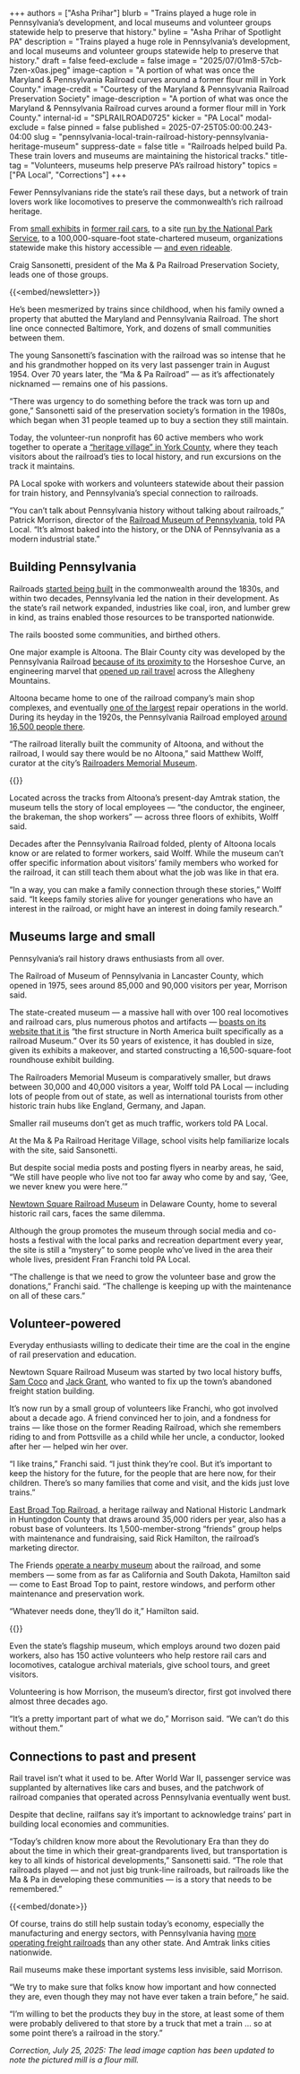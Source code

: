 +++
authors = ["Asha Prihar"]
blurb = "Trains played a huge role in Pennsylvania’s development, and local museums and volunteer groups statewide help to preserve that history."
byline = "Asha Prihar of Spotlight PA"
description = "Trains played a huge role in Pennsylvania’s development, and local museums and volunteer groups statewide help to preserve that history."
draft = false
feed-exclude = false
image = "2025/07/01m8-57cb-7zen-x0as.jpeg"
image-caption = "A portion of what was once the Maryland & Pennsylvania Railroad curves around a former flour mill in York County."
image-credit = "Courtesy of the Maryland & Pennsylvania Railroad Preservation Society"
image-description = "A portion of what was once the Maryland & Pennsylvania Railroad curves around a former flour mill in York County."
internal-id = "SPLRAILROAD0725"
kicker = "PA Local"
modal-exclude = false
pinned = false
published = 2025-07-25T05:00:00.243-04:00
slug = "pennsylvania-local-train-railroad-history-pennsylvania-heritage-museum"
suppress-date = false
title = "Railroads helped build Pa. These train lovers and museums are maintaining the historical tracks."
title-tag = "Volunteers, museums help preserve PA’s railroad history"
topics = ["PA Local", "Corrections"]
+++

Fewer Pennsylvanians ride the state’s rail these days, but a network of train lovers work like locomotives to preserve the commonwealth’s rich railroad heritage.

From <a href="https://www.visitcumberlandvalley.com/listing/the-conrail-museum/3664/">small exhibits</a> in <a href="https://www.youtube.com/watch?v=cTLlbn--cb8">former rail cars</a>, to a site <a href="https://www.nps.gov/stea/index.htm">run by the National Park Service</a>, to a 100,000-square-foot state-chartered museum, organizations statewide make this history accessible — <a href="https://www.trains.com/trn/railroads/tourist/pennsylvania-tourist-railroads-you-must-visit/">and even rideable</a>.

Craig Sansonetti, president of the Ma &amp; Pa Railroad Preservation Society, leads one of those groups.

{{<embed/newsletter>}}

He’s been mesmerized by trains since childhood, when his family owned a property that abutted the Maryland and Pennsylvania Railroad. The short line once connected Baltimore, York, and dozens of small communities between them.

The young Sansonetti’s fascination with the railroad was so intense that he and his grandmother hopped on its very last passenger train in August 1954. Over 70 years later, the “Ma &amp; Pa Railroad” — as it’s affectionately nicknamed — remains one of his passions.

“There was urgency to do something before the track was torn up and gone,” Sansonetti said of the preservation society’s formation in the 1980s, which began when 31 people teamed up to buy a section they still maintain.

Today, the volunteer-run nonprofit has 60 active members who work together to operate a <a href="https://www.maandparailroad.com/">“heritage village” in York County</a>, where they teach visitors about the railroad’s ties to local history, and run excursions on the track it maintains.

PA Local spoke with workers and volunteers statewide about their passion for train history, and Pennsylvania’s special connection to railroads.

“You can’t talk about Pennsylvania history without talking about railroads,” Patrick Morrison, director of the <a href="https://www.rrmuseumpa.org/">Railroad Museum of Pennsylvania</a>, told PA Local. “It’s almost baked into the history, or the DNA of Pennsylvania as a modern industrial state.”

## Building Pennsylvania

Railroads <a href="https://www.phmc.state.pa.us/portal/communities/railroads/history.html">started being built</a> in the commonwealth around the 1830s, and within two decades, Pennsylvania led the nation in their development. As the state’s rail network expanded, industries like coal, iron, and lumber grew in kind, as trains enabled those resources to be transported nationwide.

The rails boosted some communities, and birthed others.

One major example is Altoona. The Blair County city was developed by the Pennsylvania Railroad <a href="https://www.altoonapa.gov/history-of-altoona">because of its proximity to</a> the Horseshoe Curve, an engineering marvel that <a href="https://www.asce.org/about-civil-engineering/history-and-heritage/historic-landmarks/horseshoe-curve-pennsylvania-railroad">opened up rail travel</a> across the Allegheny Mountains.

Altoona became home to one of the railroad company’s main shop complexes, and eventually <a href="https://www.nps.gov/parkhistory/online_books/railroad/shs4.htm">one of the largest</a> repair operations in the world. During its heyday in the 1920s, the Pennsylvania Railroad employed <a href="https://explorepahistory.com/hmarker.php%3FmarkerId=1-A-1D6.html">around 16,500 people there</a>.

“The railroad literally built the community of Altoona, and without the railroad, I would say there would be no Altoona,” said Matthew Wolff, curator at the city’s <a href="https://www.railroadcity.org/">Railroaders Memorial Museum</a>.

{{<picture src="2025/07/01m8-579c-q0p1-wgjf.jpeg" description="The former Pennsylvania Railroad Master Mechanic’s Building in Altoona, pictured in the 1960s. Today, this building is home to the Railroaders Memorial Museum." caption="The former Pennsylvania Railroad Master Mechanic’s Building in Altoona, pictured in the 1960s. Today, this building is home to the Railroaders Memorial Museum." credit="Courtesy of the Railroaders Memorial Museum">}}

Located across the tracks from Altoona’s present-day Amtrak station, the museum tells the story of local employees — “the conductor, the engineer, the brakeman, the shop workers” — across three floors of exhibits, Wolff said.

Decades after the Pennsylvania Railroad folded, plenty of Altoona locals know or are related to former workers, said Wolff. While the museum can’t offer specific information about visitors’ family members who worked for the railroad, it can still teach them about what the job was like in that era.

“In a way, you can make a family connection through these stories,” Wolff said. “It keeps family stories alive for younger generations who have an interest in the railroad, or might have an interest in doing family research.”

## Museums large and small

Pennsylvania’s rail history draws enthusiasts from all over.

The Railroad of Museum of Pennsylvania in Lancaster County, which opened in 1975, sees around 85,000 and 90,000 visitors per year, Morrison said.

The state-created museum — a massive hall with over 100 real locomotives and railroad cars, plus numerous photos and artifacts — <a href="https://www.rrmuseumpa.org/visit/about-us">boasts on its website that it is</a> “the first structure in North America built specifically as a railroad Museum.” Over its 50 years of existence, it has doubled in size, given its exhibits a makeover, and started constructing a 16,500-square-foot roundhouse exhibit building.<em></em>

The Railroaders Memorial Museum is comparatively smaller, but draws between 30,000 and 40,000 visitors a year, Wolff told PA Local — including lots of people from out of state, as well as international tourists from other historic train hubs like England, Germany, and Japan.

Smaller rail museums don’t get as much traffic, workers told PA Local.

At the Ma &amp; Pa Railroad Heritage Village, school visits help familiarize locals with the site, said Sansonetti.

But despite social media posts and posting flyers in nearby areas, he said, “We still have people who live not too far away who come by and say, ‘Gee, we never knew you were here.’”

<a href="https://www.facebook.com/NewtownSquareRailroadMuseum">Newtown Square Railroad Museum</a> in Delaware County, home to several historic rail cars, faces the same dilemma.

Although the group promotes the museum through social media and co-hosts a festival with the local parks and recreation department every year, the site is still a “mystery” to some people who’ve lived in the area their whole lives, president Fran Franchi told PA Local.

“The challenge is that we need to grow the volunteer base and grow the donations,” Franchi said. “The challenge is keeping up with the maintenance on all of these cars.”

## Volunteer-powered

Everyday enthusiasts willing to dedicate their time are the coal in the engine of rail preservation and education.

Newtown Square Railroad Museum was started by two local history buffs, <a href="https://www.delcotimes.com/obituaries/samuel-coco-newtown-square-pa/">Sam Coco</a> and <a href="https://www.inquirer.com/philly/obituaries/20170104_John_H___quot_Jack_quot__Grant__88__led_steel_firm__co-founded_railroad_museum.html">Jack Grant</a>, who wanted to fix up the town’s abandoned freight station building.

It’s now run by a small group of volunteers like Franchi, who got involved about a decade ago. A friend convinced her to join, and a fondness for trains — like those on the former Reading Railroad, which she remembers riding to and from Pottsville as a child while her uncle, a conductor, looked after her — helped win her over.

“I like trains,” Franchi said. “I just think they’re cool. But it’s important to keep the history for the future, for the people that are here now, for their children. There’s so many families that come and visit, and the kids just love trains.”

<a href="https://eastbroadtop.com/">East Broad Top Railroad</a>, a heritage railway and National Historic Landmark in Huntingdon County that draws around 35,000 riders per year, also has a robust base of volunteers. Its 1,500-member-strong “friends” group helps with maintenance and fundraising, said Rick Hamilton, the railroad’s marketing director.

The Friends <a href="https://febt.org/robertsdale-museum/">operate a nearby museum</a> about the railroad, and some members — some from as far as California and South Dakota, Hamilton said — come to East Broad Top to paint, restore windows, and perform other maintenance and preservation work.

“Whatever needs done, they’ll do it,” Hamilton said.

{{<picture src="2025/07/01m8-57bf-2g57-jd6d.jpeg" description="The train hall at the Railroad Museum of Pennsylvania." caption="The train hall at the Railroad Museum of Pennsylvania." credit="Courtesy of the Railroad Museum of Pennsylvania">}}

Even the state’s flagship museum, which employs around two dozen paid workers, also has 150 active volunteers who help restore rail cars and locomotives, catalogue archival materials, give school tours, and greet visitors.

Volunteering is how Morrison, the museum’s director, first got involved there almost three decades ago.

“It’s a pretty important part of what we do,” Morrison said. “We can’t do this without them.”

## Connections to past and present

Rail travel isn’t what it used to be. After World War II, passenger service was supplanted by alternatives like cars and buses, and the patchwork of railroad companies that operated across Pennsylvania eventually went bust.

Despite that decline, railfans say it’s important to acknowledge trains’ part in building local economies and communities.

“Today’s children know more about the Revolutionary Era than they do about the time in which their great-grandparents lived, but transportation is key to all kinds of historical developments,” Sansonetti said. “The role that railroads played — and not just big trunk-line railroads, but railroads like the Ma &amp; Pa in developing these communities — is a story that needs to be remembered.”

{{<embed/donate>}}

Of course, trains do still help sustain today’s economy, especially the manufacturing and energy sectors, with Pennsylvania having <a href="https://www.aar.org/states/">more operating freight railroads</a> than any other state. And Amtrak links cities nationwide.

Rail museums make these important systems less invisible, said Morrison.

“We try to make sure that folks know how important and how connected they are, even though they may not have ever taken a train before,” he said.

“I’m willing to bet the products they buy in the store, at least some of them were probably delivered to that store by a truck that met a train … so at some point there’s a railroad in the story.”

<em>Correction, July 25, 2025: The lead image caption has been updated to note the pictured mill is a flour mill.</em>


